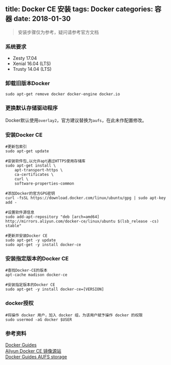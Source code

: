 title: Docker CE 安装
tags: Docker
categories: 容器
date: 2018-01-30
---
> 安装步骤仅为参考，疑问请参考官方文档

### 系统要求
* Zesty 17.04
* Xenial 16.04 (LTS)
* Trusty 14.04 (LTS)

### 卸载旧版本Docker
```shell
sudo apt-get remove docker docker-engine docker.io
```
<!-- more -->
### 更换默认存储驱动程序
Docker默认使用`overlay2`，官方建议替换为`aufs`，在此未作配置修改。


### 安装Docker CE
```shell
#更新包索引
sudo apt-get update

#安装软件包,以允许apt通过HTTPS使用存储库
sudo apt-get install \
    apt-transport-https \
    ca-certificates \
    curl \
    software-properties-common

#添加Docker的官方GPG密钥
curl -fsSL https://download.docker.com/linux/ubuntu/gpg | sudo apt-key add -

#设置软件源信息
sudo add-apt-repository "deb [arch=amd64] http://mirrors.aliyun.com/docker-ce/linux/ubuntu $(lsb_release -cs) stable"

#更新并安装Docker CE
sudo apt-get -y update
sudo apt-get -y install docker-ce
```

### 安装指定版本的Docker CE 
```shell
#查找Docker-CE的版本
apt-cache madison docker-ce

#安装指定版本的Docker CE
sudo apt-get -y install docker-ce=[VERSION]
```

### docker授权
```shell
#将操作 docker 用户，加入 docker 组，为该用户赋予操作 docker 的权限
sudo usermod -aG docker $USER
```

### 参考资料
[Docker Guides](https://docs.docker.com/engine/installation/linux/docker-ce/ubuntu/#install-from-a-package "Docker Guides")  
[Aliyun Docker CE 镜像源站](https://yq.aliyun.com/articles/110806 "Docker CE 镜像源站")  
[Docker Guides AUFS storage](https://docs.docker.com/engine/userguide/storagedriver/aufs-driver/ "Docker Guides AUFS storage")
